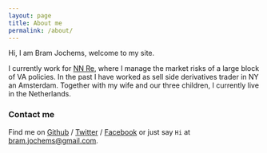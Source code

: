 ```yaml
---
layout: page
title: About me
permalink: /about/
---
```


Hi, I am Bram Jochems, welcome to my site.

I currently work for [NN Re][NN Re], where I manage the market risks of a large block of VA policies. In the past I have worked as sell side derivatives trader in NY an Amsterdam. Together with my wife and our three children, I currently live in the Netherlands.

### Contact me

Find me on [Github][github] / [Twitter][Twitter] / [Facebook][facebook] or just say `Hi` at 
[bram.jochems@gmail.com](bram.jochems@gmail.com).


[NN Re]: http://nn-group.com
[github]: https://github.com/bramjochems
[twitter]: https://twitter.com/bramjochems
[facebook]: https://facebook.com/bram.jochems
